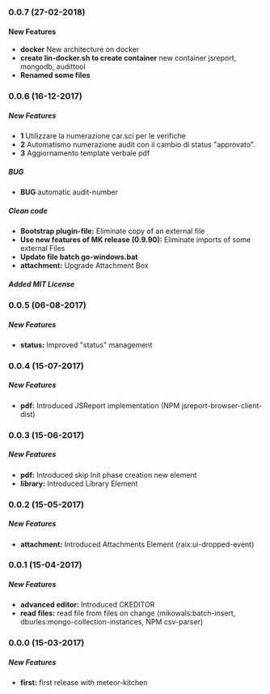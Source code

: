 ### 0.0.7 (27-02-2018)

#### New Features
* **docker**  New architecture on docker
* **create lin-docker.sh to create container**  new container jsreport, mongodb, audittool
* **Renamed some files**


### 0.0.6 (16-12-2017)

##### New Features
*	**1**   Utilizzare la numerazione car.sci per le verifiche
*	**2**   Automatismo numerazione audit con il cambio di status "approvato".
* **3**   Aggiornamento template verbale pdf

##### BUG
*	**BUG**   automatic audit-number

##### Clean code
* **Bootstrap plugin-file:**	Eliminate copy of an external file
* **Use new features of MK release (0.9.90):**	Eliminate imports of some external Files
* **Update file batch go-windows.bat**
* **attachment:**	Upgrade Attachment Box

##### Added MIT License


### 0.0.5 (06-08-2017)

##### New Features
* **status:**    Improved "status" management


### 0.0.4 (15-07-2017)

##### New Features
* **pdf:**    Introduced JSReport implementation (NPM jsreport-browser-client-dist)


### 0.0.3 (15-06-2017)

##### New Features
* **pdf:**    Introduced skip Init phase creation new element
* **library:**    Introduced Library Element


### 0.0.2 (15-05-2017)

##### New Features
* **attachment:**    Introduced Attachments Element (raix:ui-dropped-event)


### 0.0.1 (15-04-2017)

##### New Features
* **advanced editor:**    Introduced CKEDITOR
* **read files:**    read file from files on change (mikowals:batch-insert, dburles:mongo-collection-instances, NPM csv-parser)


### 0.0.0 (15-03-2017)

##### New Features
* **first:**    first release with meteor-kitchen
